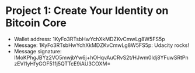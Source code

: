 # Project 1: Create Your Identity on Bitcoin Core

* Wallet address: 1KyFo3RTsbHwYchXkMDZKvCmwLg8W5FS5p
* Message: 1KyFo3RTsbHwYchXkMDZKvCmwLg8W5FS5p: Udacity rocks!
* Message signature: IMoKPhgJBYz2VO5mwjbYw6j+hOHqvAuCRvS2t/HJwm0Idj8YFuwSRtPnzEVI1yHfyGOF511j5QTTcE9iAU3COXM=

